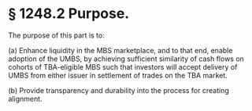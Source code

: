 # § 1248.2   Purpose.

The purpose of this part is to:


(a) Enhance liquidity in the MBS marketplace, and to that end, enable adoption of the UMBS, by achieving sufficient similarity of cash flows on cohorts of TBA-eligible MBS such that investors will accept delivery of UMBS from either issuer in settlement of trades on the TBA market.


(b) Provide transparency and durability into the process for creating alignment.




